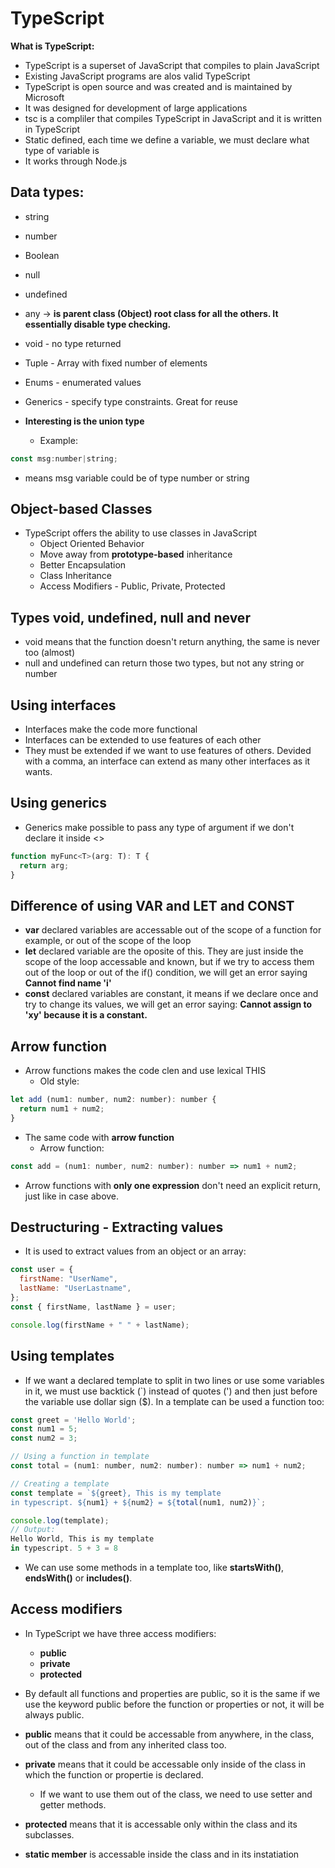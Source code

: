 # TypeScript

**What is TypeScript:**

- TypeScript is a superset of JavaScript that compiles to plain JavaScript
- Existing JavaScript programs are alos valid TypeScript
- TypeScript is open source and was created and is maintained by Microsoft
- It was designed for development of large applications
- tsc is a compliler that compiles TypeScript in JavaScript and it is written in TypeScript
- Static defined, each time we define a variable, we must declare what type of variable is
- It works through Node.js

## Data types:

- string
- number
- Boolean
- null
- undefined
- any -> **is parent class (Object) root class for all the others. It essentially disable type checking.**
- void - no type returned
- Tuple - Array with fixed number of elements
- Enums - enumerated values
- Generics - specify type constraints. Great for reuse

- **Interesting is the union type**
  - Example:

```javascript
const msg:number|string;
```

- means msg variable could be of type number or string

## Object-based Classes

- TypeScript offers the ability to use classes in JavaScript
  - Object Oriented Behavior
  - Move away from **prototype-based** inheritance
  - Better Encapsulation
  - Class Inheritance
  - Access Modifiers - Public, Private, Protected

## Types void, undefined, null and never

- void means that the function doesn't return anything, the same is never too (almost)
- null and undefined can return those two types, but not any string or number

## Using interfaces

- Interfaces make the code more functional
- Interfaces can be extended to use features of each other
- They must be extended if we want to use features of others. Devided with a comma, an interface can extend as many other interfaces as it wants.

## Using generics

- Generics make possible to pass any type of argument if we don't declare it inside <>

```javascript
function myFunc<T>(arg: T): T {
  return arg;
}
```

## Difference of using VAR and LET and CONST

- **var** declared variables are accessable out of the scope of a function for example, or out of the scope of the loop
- **let** declared variable are the oposite of this. They are just inside the scope of the loop accessable and known, but if we try to access them out of the loop or out of the if() condition, we will get an error saying **Cannot find name 'i'**
- **const** declared variables are constant, it means if we declare once and try to change its values, we will get an error saying: **Cannot assign to 'xy' because it is a constant.**

## Arrow function

- Arrow functions makes the code clen and use lexical THIS
  - Old style:

```javascript
let add (num1: number, num2: number): number {
  return num1 + num2;
}
```

- The same code with **arrow function**
  - Arrow function:

```javascript
const add = (num1: number, num2: number): number => num1 + num2;
```

- Arrow functions with **only one expression** don't need an explicit return, just like in case above.

## Destructuring - Extracting values

- It is used to extract values from an object or an array:

```javascript
const user = {
  firstName: "UserName",
  lastName: "UserLastname",
};
const { firstName, lastName } = user;

console.log(firstName + " " + lastName);
```

## Using templates

- If we want a declared template to split in two lines or use some variables in it, we must use backtick (`) instead of quotes (') and then just before the variable use dollar sign (\$). In a template can be used a function too:

```javascript
const greet = 'Hello World';
const num1 = 5;
const num2 = 3;

// Using a function in template
const total = (num1: number, num2: number): number => num1 + num2;

// Creating a template
const template = `${greet}, This is my template
in typescript. ${num1} + ${num2} = ${total(num1, num2)}`;

console.log(template);
// Output:
Hello World, This is my template
in typescript. 5 + 3 = 8
```

- We can use some methods in a template too, like **startsWith()**, **endsWith()** or **includes()**.

## Access modifiers

- In TypeScript we have three access modifiers:
  - **public**
  - **private**
  - **protected**
- By default all functions and properties are public, so it is the same if we use the keyword public before the function or properties or not, it will be always public.
- **public** means that it could be accessable from anywhere, in the class, out of the class and from any inherited class too.
- **private** means that it could be accessable only inside of the class in which the function or propertie is declared.
  - If we want to use them out of the class, we need to use setter and getter methods.
- **protected** means that it is accessable only within the class and its subclasses.

- **static member** is accessable inside the class and in its instatiation
